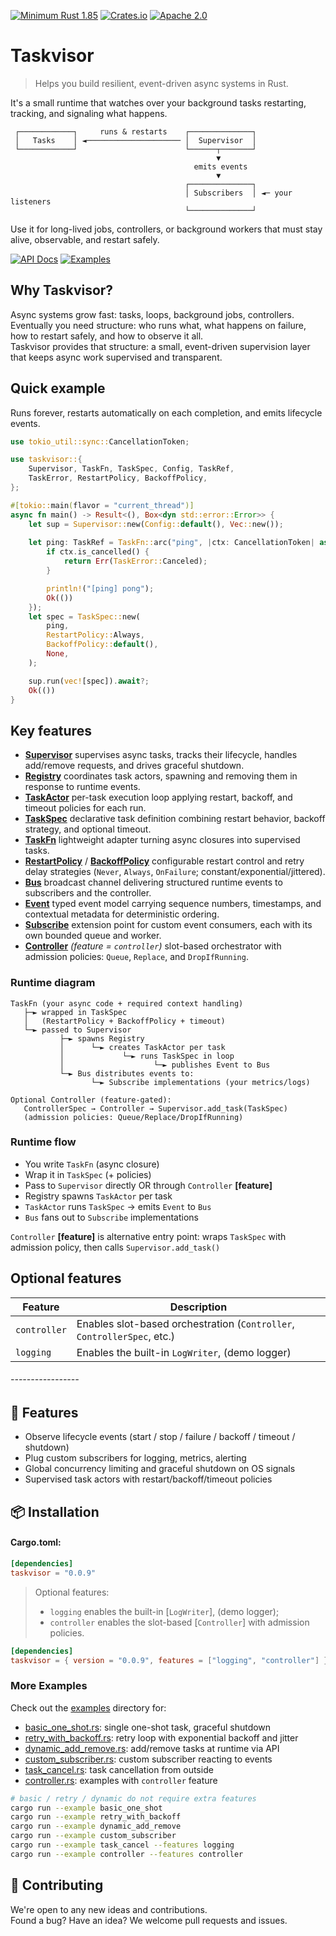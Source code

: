 [![Minimum Rust 1.85](https://img.shields.io/badge/rust-1.85%2B-orange.svg)](https://rust-lang.org)
[![Crates.io](https://img.shields.io/crates/v/taskvisor.svg)](https://crates.io/crates/taskvisor)
[![Apache 2.0](https://img.shields.io/badge/license-Apache2.0-orange.svg)](./LICENSE)

# Taskvisor
> Helps you build resilient, event-driven async systems in Rust.

It's a small runtime that watches over your background tasks restarting, tracking, and signaling what happens.
```text
 ┌────────────┐     runs & restarts    ┌──────────────┐
 │   Tasks    │ ◄───────────────────── │  Supervisor  │
 └────────────┘                        └──────┬───────┘
                                              ▼
                                         emits events
                                              ▼
                                       ┌──────────────┐
                                       │ Subscribers  │ ◄─ your listeners
                                       └──────────────┘
```
Use it for long-lived jobs, controllers, or background workers that must stay alive, observable, and restart safely.

<div>
  <a href="https://docs.rs/taskvisor/latest/taskvisor/"><img alt="API Docs" src="https://img.shields.io/badge/API%20Docs-4d76ae?style=for-the-badge&logo=rust&logoColor=white"></a>
  <a href="./examples/"><img alt="Examples" src="https://img.shields.io/badge/Examples-2ea44f?style=for-the-badge&logo=github&logoColor=white"></a>
</div>

## Why Taskvisor?
Async systems grow fast: tasks, loops, background jobs, controllers.    
Eventually you need structure: who runs what, what happens on failure, how to restart safely, and how to observe it all.  
Taskvisor provides that structure: a small, event-driven supervision layer that keeps async work supervised and transparent.

## Quick example
Runs forever, restarts automatically on each completion, and emits lifecycle events.
```rust
use tokio_util::sync::CancellationToken;

use taskvisor::{
    Supervisor, TaskFn, TaskSpec, Config, TaskRef,
    TaskError, RestartPolicy, BackoffPolicy,
};

#[tokio::main(flavor = "current_thread")]
async fn main() -> Result<(), Box<dyn std::error::Error>> {
    let sup = Supervisor::new(Config::default(), Vec::new());
    
    let ping: TaskRef = TaskFn::arc("ping", |ctx: CancellationToken| async move {
        if ctx.is_cancelled() {
            return Err(TaskError::Canceled);
        }

        println!("[ping] pong");
        Ok(())
    });
    let spec = TaskSpec::new(
        ping,
        RestartPolicy::Always,
        BackoffPolicy::default(),
        None,
    );

    sup.run(vec![spec]).await?;
    Ok(())
}
```

## Key features
- **[Supervisor](./src/core/supervisor.rs)** supervises async tasks, tracks their lifecycle, handles add/remove requests, and drives graceful shutdown.
- **[Registry](./src/core/registry.rs)** coordinates task actors, spawning and removing them in response to runtime events.
- **[TaskActor](./src/core/actor.rs)** per-task execution loop applying restart, backoff, and timeout policies for each run.
- **[TaskSpec](./src/tasks/spec.rs)** declarative task definition combining restart behavior, backoff strategy, and optional timeout.
- **[TaskFn](./src/tasks/impl/func.rs)** lightweight adapter turning async closures into supervised tasks.
- **[RestartPolicy](./src/policies/restart.rs)** / **[BackoffPolicy](./src/policies/backoff.rs)** configurable restart control and retry delay strategies (`Never`, `Always`, `OnFailure`; constant/exponential/jittered).
- **[Bus](./src/events/bus.rs)** broadcast channel delivering structured runtime events to subscribers and the controller.
- **[Event](./src/events/event.rs)** typed event model carrying sequence numbers, timestamps, and contextual metadata for deterministic ordering.
- **[Subscribe](./src/subscribers/subscriber.rs)** extension point for custom event consumers, each with its own bounded queue and worker.
- **[Controller](./src/controller/mod.rs)** *(feature = `controller`)* slot-based orchestrator with admission policies: `Queue`, `Replace`, and `DropIfRunning`.

### Runtime diagram
```text
TaskFn (your async code + required context handling)
   ├─► wrapped in TaskSpec
   │   (RestartPolicy + BackoffPolicy + timeout)
   └─► passed to Supervisor
           ├─► spawns Registry
           │      └─► creates TaskActor per task
           │             └─► runs TaskSpec in loop
           │                    └─► publishes Event to Bus
           └─► Bus distributes events to:
                  └─► Subscribe implementations (your metrics/logs)

Optional Controller (feature-gated):
   ControllerSpec → Controller → Supervisor.add_task(TaskSpec)
   (admission policies: Queue/Replace/DropIfRunning)
```

### Runtime flow
- You write `TaskFn` (async closure)
- Wrap it in `TaskSpec` (+ policies)
- Pass to `Supervisor` directly OR through `Controller` __[feature]__
- Registry spawns `TaskActor` per task
- `TaskActor` runs `TaskSpec` → emits `Event` to `Bus`
- `Bus` fans out to `Subscribe` implementations

`Controller` __[feature]__ is alternative entry point: wraps `TaskSpec` with admission policy, then calls `Supervisor.add_task()`

## Optional features
| Feature       | Description                                                             |
|---------------|-------------------------------------------------------------------------|
| `controller`  | Enables slot-based orchestration (`Controller`, `ControllerSpec`, etc.) |
| `logging`     | Enables the built-in `LogWriter`, (demo logger)                         |

###### -----------------

## 📖 Features
- Observe lifecycle events (start / stop / failure / backoff / timeout / shutdown)
- Plug custom subscribers for logging, metrics, alerting
- Global concurrency limiting and graceful shutdown on OS signals
- Supervised task actors with restart/backoff/timeout policies

## 📦 Installation
#### Cargo.toml:
```toml
[dependencies]
taskvisor = "0.0.9"
```

> Optional features:
>  - `logging` enables the built-in [`LogWriter`], (demo logger);
>  - `controller` enables the slot-based [`Controller`] with admission policies.

```toml
[dependencies]
taskvisor = { version = "0.0.9", features = ["logging", "controller"] }
```

### More Examples
Check out the [examples](./examples) directory for:
- [basic_one_shot.rs](examples/basic_one_shot.rs): single one-shot task, graceful shutdown
- [retry_with_backoff.rs](examples/retry_with_backoff.rs): retry loop with exponential backoff and jitter
- [dynamic_add_remove.rs](examples/dynamic_add_remove.rs): add/remove tasks at runtime via API
- [custom_subscriber.rs](examples/custom_subscriber.rs): custom subscriber reacting to events
- [task_cancel.rs](examples/task_cancel.rs): task cancellation from outside
- [controller.rs](examples/controller.rs): examples with `controller` feature

```bash
# basic / retry / dynamic do not require extra features
cargo run --example basic_one_shot
cargo run --example retry_with_backoff
cargo run --example dynamic_add_remove
cargo run --example custom_subscriber
cargo run --example task_cancel --features logging
cargo run --example controller --features controller
```

## 🤝 Contributing
We're open to any new ideas and contributions.  
Found a bug? Have an idea? We welcome pull requests and issues.
